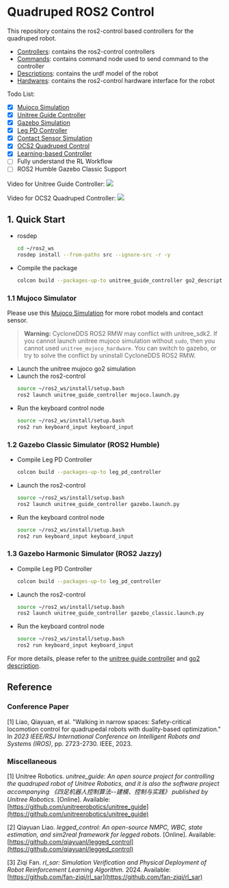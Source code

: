 # Quadruped ROS2 Control

This repository contains the ros2-control based controllers for the quadruped robot. 
* [Controllers](controllers): contains the ros2-control controllers 
* [Commands](commands): contains command node used to send command to the controller
* [Descriptions](descriptions): contains the urdf model of the robot
* [Hardwares](hardwares): contains the ros2-control hardware interface for the robot

Todo List:
- [x] [Mujoco Simulation](hardwares/hardware_unitree_mujoco)
- [x] [Unitree Guide Controller](controllers/unitree_guide_controller)
- [x] [Gazebo Simulation](descriptions/quadruped_gazebo)
- [x] [Leg PD Controller](controllers/leg_pd_controller)
- [x] [Contact Sensor Simulation](https://github.com/legubiao/unitree_mujoco)
- [x] [OCS2 Quadruped Control](controllers/ocs2_quadruped_controller)
- [x] [Learning-based Controller](controllers/rl_quadruped_controller/)
- [ ] Fully understand the RL Workflow
- [ ] ROS2 Humble Gazebo Classic Support

Video for Unitree Guide Controller:
[![](http://i1.hdslb.com/bfs/archive/310e6208920985ac43015b2da31c01ec15e2c5f9.jpg)](https://www.bilibili.com/video/BV1aJbAeZEuo/)

Video for OCS2 Quadruped Controller:
[![](http://i0.hdslb.com/bfs/archive/e758ce019587032449a153cf897a543443b64bba.jpg)](https://www.bilibili.com/video/BV1UcxieuEmH/)


## 1. Quick Start
* rosdep
    ```bash
    cd ~/ros2_ws
    rosdep install --from-paths src --ignore-src -r -y
    ```
* Compile the package
    ```bash
    colcon build --packages-up-to unitree_guide_controller go2_description keyboard_input hardware_unitree_mujoco
    ```

### 1.1 Mujoco Simulator
Please use this [Mujoco Simulation](https://github.com/legubiao/unitree_mujoco) for more robot models and contact sensor.

> **Warning:** CycloneDDS ROS2 RMW may conflict with unitree_sdk2. If you cannot launch unitree mujoco simulation without `sudo`, then you cannot used `unitree_mujoco_hardware`. You can switch to gazebo, or try to solve the conflict by uninstall CycloneDDS ROS2 RMW.

* Launch the unitree mujoco go2 simulation
* Launch the ros2-control
    ```bash
    source ~/ros2_ws/install/setup.bash
    ros2 launch unitree_guide_controller mujoco.launch.py
    ```
* Run the keyboard control node
    ```bash
    source ~/ros2_ws/install/setup.bash
    ros2 run keyboard_input keyboard_input
    ```

### 1.2 Gazebo Classic Simulator (ROS2 Humble)
* Compile Leg PD Controller
    ```bash
    colcon build --packages-up-to leg_pd_controller
    ```
* Launch the ros2-control
    ```bash
    source ~/ros2_ws/install/setup.bash
    ros2 launch unitree_guide_controller gazebo.launch.py
    ```
* Run the keyboard control node
    ```bash
    source ~/ros2_ws/install/setup.bash
    ros2 run keyboard_input keyboard_input
    ```

### 1.3 Gazebo Harmonic Simulator (ROS2 Jazzy)
* Compile Leg PD Controller
    ```bash
    colcon build --packages-up-to leg_pd_controller
    ```
* Launch the ros2-control
    ```bash
    source ~/ros2_ws/install/setup.bash
    ros2 launch unitree_guide_controller gazebo_classic.launch.py
    ```
* Run the keyboard control node
    ```bash
    source ~/ros2_ws/install/setup.bash
    ros2 run keyboard_input keyboard_input
    ```

For more details, please refer to the [unitree guide controller](controllers/unitree_guide_controller/) and [go2 description](descriptions/unitree/go2_description/).

## Reference

### Conference Paper
[1] Liao, Qiayuan, et al. "Walking in narrow spaces: Safety-critical locomotion control for quadrupedal robots with duality-based optimization." In *2023 IEEE/RSJ International Conference on Intelligent Robots and Systems (IROS)*, pp. 2723-2730. IEEE, 2023.

### Miscellaneous
[1] Unitree Robotics. *unitree\_guide: An open source project for controlling the quadruped robot of Unitree Robotics, and it is also the software project accompanying 《四足机器人控制算法--建模、控制与实践》 published by Unitree Robotics*. [Online]. Available: [https://github.com/unitreerobotics/unitree_guide](https://github.com/unitreerobotics/unitree_guide)

[2] Qiayuan Liao. *legged\_control: An open-source NMPC, WBC, state estimation, and sim2real framework for legged robots*. [Online]. Available: [https://github.com/qiayuanl/legged_control](https://github.com/qiayuanl/legged_control)

[3] Ziqi Fan. *rl\_sar: Simulation Verification and Physical Deployment of Robot Reinforcement Learning Algorithm.* 2024. Available: [https://github.com/fan-ziqi/rl_sar](https://github.com/fan-ziqi/rl_sar) 